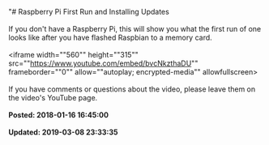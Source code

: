 "# Raspberry Pi First Run and Installing Updates<br /><br />If you don't have a Raspberry Pi, this will show you what the first run of one looks like after you have flashed Raspbian to a memory card. <br /><br /><iframe width=""560"" height=""315"" src=""https://www.youtube.com/embed/bvcNkzthaDU"" frameborder=""0"" allow=""autoplay; encrypted-media"" allowfullscreen></iframe><br /><br />If you have comments or questions about the video, please leave them on the video's YouTube page.<br /><br />**Posted: 2018-01-16 16:45:00** <br /><br />**Updated: 2019-03-08 23:33:35** <br /><br />
